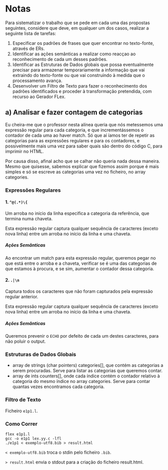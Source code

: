 # Notas

Para sistematizar o trabalho que se pede em cada uma das propostas seguintes, considere que deve, em qualquer
um dos casos, realizar a seguinte lista de tarefas:

1. Especificar os padrões de frases que quer encontrar no texto-fonte, através de ERs.
2. Identificar as ações semânticas a realizar como reacçao ao reconhecimento de cada um desses padrões.
3. Identificar as Estruturas de Dados globais que possa eventualmente precisar para armazenar temporariamente
   a informação que vai extraindo do texto-fonte ou que vai construindo à medida que o processamento avança.
4. Desenvolver um Filtro de Texto para fazer o reconhecimento dos padrões identificados e proceder à transformação
   pretendida, com recurso ao Gerador FLex.

## a) Analisar e fazer contagem de categorias

Eu cheira-me que o professor nesta alínea queria que nós metessemos uma expressão regular para cada categoria, e que incrementássemos o contador de cada uma ao haver match. Só que aí íamos ter de repetir as categorias para as expressões regulares e para os contadores, e possivelmente mais uma vez para saber quais são dentro do código C, para imprimir no HTML.

Por causa disso, afinal acho que se calhar não queria nada dessa maneira.
Mesmo que quisesse, sabemos explicar que fizemos assim porque é mais simples e só se escreve as categorias uma vez no ficheiro, no array categories.

### Expressões Regulares

#### 1\. **`^@(.*)\{`**

Um arroba no início da linha especifica a categoria da referência,
que termina numa chaveta.

Esta expressão regular captura qualquer sequência de caracteres (exceto nova linha) entre um arroba no início da linha e uma chaveta.

##### Ações Semânticas

Ao encontrar um match para esta expressão regular, queremos pegar no que está entre o arroba e a chaveta, verificar se é uma das categorias de que estamos à procura, e se sim, aumentar o contador dessa categoria.

#### 2\. **`.|\n`**

Captura todos os caracteres que não foram capturados pela expressão regular anterior.

Esta expressão regular captura qualquer sequência de caracteres (exceto nova linha) entre um arroba no início da linha e uma chaveta.

##### Ações Semânticas

Queremos prevenir o `ECHO` por defeito de cada um destes caracteres, para não poluir o output.

### Estruturas de Dados Globais

* array de strings (char pointers) categories[], que contém as categorias a serem procuradas. Serve para listar as categorias que queremos contar.
* array de ints counters[], onde cada índice contém o contador relativo à categoria do mesmo índice no array categories. Serve para contar quantas vezes encontramos cada categoria.

### Filtro de Texto

Ficheiro `e1p1.l`.

### Como Correr

```text
flex e1p1.l
gcc -o e1p1 lex.yy.c -lfl
./e1p1 < exemplo-utf8.bib > result.html
```

`< exemplo-utf8.bib` troca o stdin pelo ficheiro `.bib`.

`> result.html` envia o stdout para a criação do ficheiro result.html.
